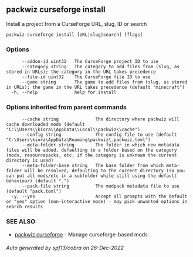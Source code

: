 ## packwiz curseforge install

Install a project from a CurseForge URL, slug, ID or search

```
packwiz curseforge install [URL|slug|search] [flags]
```

### Options

```
      --addon-id uint32   The CurseForge project ID to use
      --category string   The category to add files from (slug, as stored in URLs); the category in the URL takes precedence
      --file-id uint32    The CurseForge file ID to use
      --game string       The game to add files from (slug, as stored in URLs); the game in the URL takes precedence (default "minecraft")
  -h, --help              help for install
```

### Options inherited from parent commands

```
      --cache string              The directory where packwiz will cache downloaded mods (default "C:\\Users\\kiora\\AppData\\Local\\packwiz\\cache")
      --config string             The config file to use (default "C:\Users\kiora\AppData\Roaming\packwiz\.packwiz.toml")
      --meta-folder string        The folder in which new metadata files will be added, defaulting to a folder based on the category (mods, resourcepacks, etc; if the category is unknown the current directory is used)
      --meta-folder-base string   The base folder from which meta-folder will be resolved, defaulting to the current directory (so you can put all mods/etc in a subfolder while still using the default behaviour) (default ".")
      --pack-file string          The modpack metadata file to use (default "pack.toml")
  -y, --yes                       Accept all prompts with the default or "yes" option (non-interactive mode) - may pick unwanted options in search results
```

### SEE ALSO

* [packwiz curseforge](packwiz_curseforge.md)	 - Manage curseforge-based mods

###### Auto generated by spf13/cobra on 26-Dec-2022
